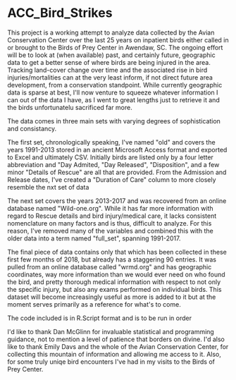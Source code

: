 # ACC_Bird_Strikes

  This project is a working attempt to analyze data collected by the Avian Conservation Center over the last 25 years on inpatient birds either called in or brought to the Birds of Prey Center in Awendaw, SC. 
The ongoing effort will be to look at (when available) past, and certainly future, geographic data to get a better sense of where birds are being injured in the area. 
Tracking land-cover change over time and the associated rise in bird injuries/mortalities can at the very least inform, if not direct future area development, from a conservation standpoint. 
While currently geographic data is sparse at best, I'll now venture to squeeze whatever information I can out of the data I have, as I went to great lengths just to retrieve it and the birds unfortunatelu sacrificed far more. 

The data comes in three main sets with varying degrees of sophistication and consistancy. 

  The first set, chronologically speaking, I've named "old" and covers the years 1991-2013 stored in an ancient Microsoft Access format and exported to Excel and ultimately CSV. 
Initially birds are listed only by a four letter abbreviation and "Day Admited, "Day Released", "Disposition", and a few minor "Details of Rescue" are all that are provided. 
From the Admission and Release dates, I've created a "Duration of Care" column to more closely resemble the nxt set of data

  The next set covers the years 2013-2017 and was  recovered from an online database named "Wild-one.org". 
While it has far more information with regard to Rescue details and bird injury/medical care, it lacks consistent nomenclature on many factors and is thus, difficult to analyze. 
For this reason, I've removed many of the variables and combined this with the older data into a term named "full_set", spanning 1991-2017. 

  The final piece of data contains only that which has been collected in these first few months of 2018, but already has a staggering 90 entries. It was pulled from an online database called "wrmd.org" and has geographic coordinates, way more information than we would ever need on who found the bird, and pretty thorough medical information with respect to not only the specific injury, but also any exams performed on individual birds. 
This dataset will become increasingly useful as more is added to it but at the moment serves primarily as a reference for what's to come. 

The code included is in R.Script format and is to be run in order

I'd like to thank Dan McGlinn for invaluable statistical and programming guidance, not to mention a level of patience that borders on divine. 
I'd also like to thank Emily Davs and the whole of the Avian Conservation Center, for collecting this mountain of information and allowing me access to it. Also, for some truly uniqe bird encounters I've had in my visits to the Birds of Prey Center. 

